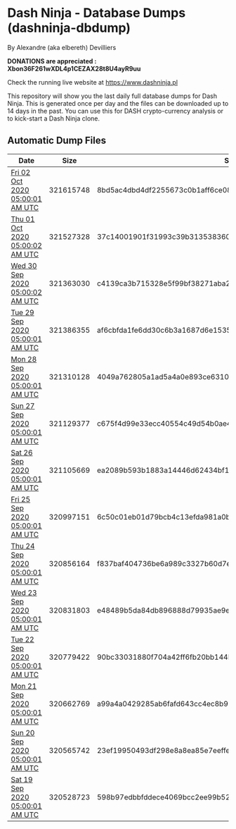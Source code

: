 # Dash Ninja - Database Dumps (dashninja-dbdump)
By Alexandre (aka elbereth) Devilliers

**DONATIONS are appreciated : Xbon36F261wXDL4p1CEZAX28t8U4ayR9uu**

Check the running live website at https://www.dashninja.pl

This repository will show you the last daily full database dumps for Dash Ninja. This is generated once per day and the files can be downloaded up to 14 days in the past.
You can use this for DASH crypto-currency analysis or to kick-start a Dash Ninja clone.


## Automatic Dump Files
| Date | Size | SHA256 |
|--|--|--|
| [Fri 02 Oct 2020 05:00:01 AM UTC]() | 321615748 | 8bd5ac4dbd4df2255673c0b1aff6ce085a2f2b6799f1a1c96f329f2cff727b49 | 
| [Thu 01 Oct 2020 05:00:02 AM UTC](https://transfer.sh/wtR9t/dashninja-dbdump-20201001070002.tar.bz2) | 321527328 | 37c14001901f31993c39b3135383601d7c5b53a5a3eaef4de1af8330dd0ffc3e | 
| [Wed 30 Sep 2020 05:00:02 AM UTC]() | 321363030 | c4139ca3b715328e5f99bf38271aba209ec2fafbb39d657d98a060b628be8937 | 
| [Tue 29 Sep 2020 05:00:01 AM UTC]() | 321386355 | af6cbfda1fe6dd30c6b3a1687d6e153571e38dd9bc14b60731d4391f842d659e | 
| [Mon 28 Sep 2020 05:00:01 AM UTC]() | 321310128 | 4049a762805a1ad5a4a0e893ce631081f8f70e22ca41f487f8b26e5a5eff938f | 
| [Sun 27 Sep 2020 05:00:01 AM UTC]() | 321129377 | c675f4d99e33ecc40554c49d54b0ae43ffca874844a9b036b86a2203b5df4cb2 | 
| [Sat 26 Sep 2020 05:00:01 AM UTC]() | 321105669 | ea2089b593b1883a14446d62434bf158559e4972d3b7f54280621e82f30a3f98 | 
| [Fri 25 Sep 2020 05:00:01 AM UTC]() | 320997151 | 6c50c01eb01d79bcb4c13efda981a0b953be647d522a87d8c8bb9fbe8490439a | 
| [Thu 24 Sep 2020 05:00:01 AM UTC]() | 320856164 | f837baf404736be6a989c3327b60d7e50c2e4755fdb3d3d16f87981d908719c2 | 
| [Wed 23 Sep 2020 05:00:01 AM UTC](https://transfer.sh/7zsg3/dashninja-dbdump-20200923070001.tar.bz2) | 320831803 | e48489b5da84db896888d79935ae9ed72bc92ba555e158328ed12547018d14ea | 
| [Tue 22 Sep 2020 05:00:01 AM UTC]() | 320779422 | 90bc33031880f704a42ff6fb20bb144be742b0938d8d5ee42f5dad9af60fff86 | 
| [Mon 21 Sep 2020 05:00:01 AM UTC](https://transfer.sh/14TQvD/dashninja-dbdump-20200921070001.tar.bz2) | 320662769 | a99a4a0429285ab6fafd643cc4ec8b930b0cb5bde3afe7ca3dfbef25289b44c6 | 
| [Sun 20 Sep 2020 05:00:01 AM UTC]() | 320565742 | 23ef19950493df298e8a8ea85e7eeffe4cfcba0c3f6a95249c319bec28da082b | 
| [Sat 19 Sep 2020 05:00:01 AM UTC]() | 320528723 | 598b97edbbfddece4069bcc2ee99b528a1bed0d82848fc053eef4d6d2b6ebc21 | 
